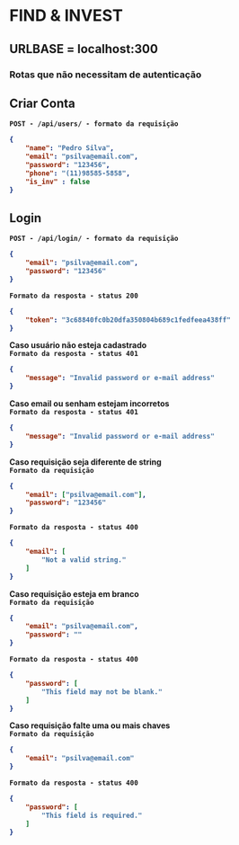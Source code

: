 # <b>FIND & INVEST

## URLBASE = localhost:300

### Rotas que não necessitam de autenticação

## Criar Conta
`POST - /api/users/ - formato da requisição`

```JSON
{
	"name": "Pedro Silva",
	"email": "psilva@email.com",
	"password": "123456",
    "phone": "(11)98585-5858",
    "is_inv" : false
}
```








## Login
`POST - /api/login/ - formato da requisição`
```JSON
{
	"email": "psilva@email.com",
	"password": "123456"
}
```
`Formato da resposta - status 200`
```JSON
{
	"token": "3c68840fc0b20dfa350804b689c1fedfeea438ff"
}
```

Caso usuário não esteja cadastrado<br>
`Formato da resposta - status 401`
```JSON
{
	"message": "Invalid password or e-mail address"
}
```
Caso email ou senham estejam incorretos<br>
`Formato da resposta - status 401`
```JSON
{
	"message": "Invalid password or e-mail address"
}
```
Caso requisição seja diferente de string<br>
`Formato da requisição`
```JSON
{
	"email": ["psilva@email.com"],
	"password": "123456"
}
```
`Formato da resposta - status 400`
```JSON
{
	"email": [
		"Not a valid string."
	]
}
```
Caso requisição esteja em branco<br>
`Formato da requisição`
```JSON
{
	"email": "psilva@email.com",
	"password": ""
}
```
`Formato da resposta - status 400`
```JSON
{
	"password": [
		"This field may not be blank."
	]
}
```
Caso requisição falte uma ou mais chaves<br>
`Formato da requisição`
```JSON
{
	"email": "psilva@email.com"
}
```
`Formato da resposta - status 400`
```JSON
{
	"password": [
		"This field is required."
	]
}
```